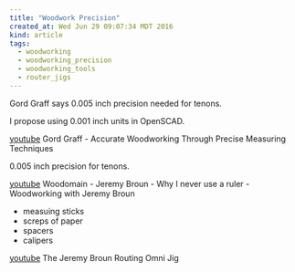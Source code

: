 ```yaml
---
title: "Woodwork Precision"
created_at: Wed Jun 29 09:07:34 MDT 2016
kind: article
tags:
  - woodworking
  - woodworking_precision
  - woodworking_tools
  - router_jigs
---
```


Gord Graff says 0.005 inch precision needed for tenons.

I propose using 0.001 inch units in OpenSCAD.



<a href="https://www.youtube.com/watch?v=TRwEPC37pD4" target="_blank">youtube</a>
Gord Graff - Accurate Woodworking Through Precise Measuring Techniques

0.005 inch precision for tenons.

<a href="https://www.youtube.com/watch?v=VYY828hIZM0" target="_blank">youtube</a>
Woodomain - Jeremy Broun - Why I never use a ruler - Woodworking with Jeremy Broun

<ul>
  <li>measuing sticks</li>
  <li>screps of paper</li>
  <li>spacers</li>
  <li>calipers</li>
</ul>

<a href="https://www.youtube.com/watch?v=SrQnOywJZTM" target="_blank">youtube</a>
The Jeremy Broun Routing Omni Jig 

<!--
html boilerplate
<a href="" target="_blank"></a>
<a name=""></a>
<img src="" width="400px">
<ul>
  <li></li>
</ul>
<pre>
</pre>
<pre><code>
</code></pre>
-->
